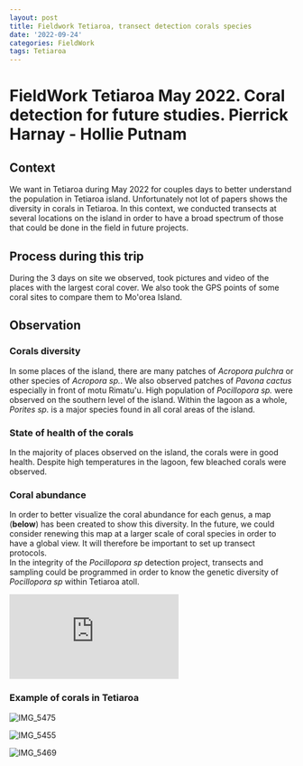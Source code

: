 ```yaml
---
layout: post
title: Fieldwork Tetiaroa, transect detection corals species
date: '2022-09-24'
categories: FieldWork
tags: Tetiaroa
---
```

# FieldWork Tetiaroa May 2022. Coral detection for future studies. Pierrick Harnay - Hollie Putnam

## Context  
We want in Tetiaroa during May 2022 for couples days to better understand the population in Tetiaroa island. Unfortunately  not lot of papers shows the diversity in corals in Tetiaroa. In this context, we conducted transects at several locations on the island in order to have a broad spectrum of those that could be done in the field in future projects.

## Process during this trip

During the 3 days on site we observed, took pictures and video of the places with the largest coral cover. We also took the GPS points of some coral sites to compare them to Mo'orea Island. 

## Observation   
### Corals diversity 
In some places of the island, there are many patches of *Acropora pulchra* or other species of *Acropora sp.*. We also observed patches of *Pavona cactus* especially in front of motu Rimatu'u. High population of *Pocillopora sp.* were observed on the southern level of the island. Within the lagoon as a whole, *Porites sp.* is a major species found in all coral areas of the island. 

### State of health of the corals   
In the majority of places observed on the island, the corals were in good health. Despite high temperatures in the lagoon, few bleached corals were observed. 

### Coral abundance  
In order to better visualize the coral abundance for each genus, a map (**below**) has been created to show this diversity. In the future, we could consider renewing this map at a larger scale of coral species in order to have a global view. It will therefore be important to set up transect protocols.   
In the integrity of the *Pocillopora sp* detection project, transects and sampling could be programmed in order to know the genetic diversity of *Pocillopora sp* within Tetiaroa atoll.   

![Tetiaroa_abundance_30082022](https://pierrickharnay.github.io/PierrickHarnay_Notebook/images/Tetiaroa_abundance_30082022.pdf)

### Example of corals in Tetiaroa   
![IMG_5475](https://pierrickharnay.github.io/PierrickHarnay_Notebook/images/IMG_5475.JPG)  

![IMG_5455](https://pierrickharnay.github.io/PierrickHarnay_Notebook/images/IMG_5455.JPG)   

![IMG_5469](https://pierrickharnay.github.io/PierrickHarnay_Notebook/images/IMG_5469.JPG)



